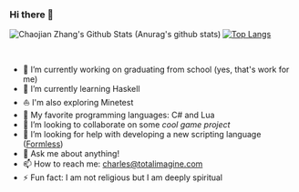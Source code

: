### Hi there 👋

<!--
**chaojian-zhang/chaojian-zhang** is a ✨ _special_ ✨ repository because its `README.md` (this file) appears on your GitHub profile.
-->

<img align="left" alt="Chaojian Zhang's Github Stats (Anurag's github stats)" src="https://github-readme-stats.vercel.app/api?username=chaojian-zhang&count_private=true&theme=gruvbox&show_icons=true" />

[![Top Langs](https://github-readme-stats.vercel.app/api/top-langs/?username=chaojian-zhang&layout=compact&theme=gruvbox)](https://github.com/anuraghazra/github-readme-stats)

<br/>

- 🔭 I’m currently working on graduating from school (yes, that's work for me)
- 🌱 I’m currently learning Haskell
- ⛵ I'm also exploring Minetest
- 🧡 My favorite programming languages: C# and Lua
- 👯 I’m looking to collaborate on some *cool game project*
- 🤔 I’m looking for help with developing a new scripting language ([Formless](https://formless.totalimagine.com/))
- 💬 Ask me about anything!
- 📫 How to reach me: charles@totalimagine.com
- ⚡ Fun fact: I am not religious but I am deeply spiritual
